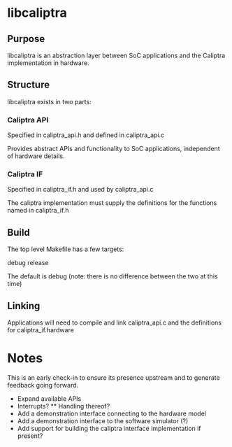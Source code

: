# libcaliptra

## Purpose

libcaliptra is an abstraction layer between SoC applications and the Caliptra implementation in hardware.

## Structure

libcaliptra exists in two parts:

### Caliptra API

Specified in caliptra_api.h and defined in caliptra_api.c

Provides abstract APIs and functionality to SoC applications, independent of hardware details.

### Caliptra IF

Specified in caliptra_if.h and used by caliptra_api.c

The caliptra implementation must supply the definitions for the functions named in caliptra_if.h

## Build

The top level Makefile has a few targets:

debug
release

The default is debug (note: there is no difference between the two at this time)

## Linking
Applications will need to compile and link caliptra_api.c and the definitions for caliptra_if.hardware

# Notes

This is an early check-in to ensure its presence upstream and to generate feedback going forward.

* Expand available APIs
* Interrupts?
** Handling thereof?
* Add a demonstration interface connecting to the hardware model
* Add a demonstration interface to the software simulator (?)
* Add support for building the caliptra interface implementation if present?

